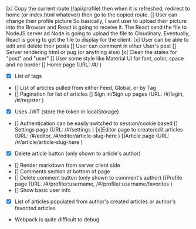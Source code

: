 [x] Copy the current route (/api/profile) then when it is refreshed,
redirect to home (or index.html whatever) then go to the copied route.
[] User can change their profile picture
So  basically, I want user to upload their picture into the Browser and React is going to receive it. The React send the file to NodeJS server ad Node is going to upload the file to Cloudinary. Eventually, React is going to get the file to display for the client.
[x] User can be able to edit and delete their posts
[] User can comment in other User's post
[] Server rendering html or pug (or anything else)
[x] Clean the states for "post" and "user"
[] User some style like Material UI for font, color, space and no border
[] Home page (URL: /#/ )
- [x] List of tags
- [] List of articles pulled from either Feed, Global, or by Tag
- [] Pagination for list of articles
[] Sign in/Sign up pages (URL: /#/login, /#/register )
- [x] Uses JWT (store the token in localStorage)
- [] Authentication can be easily switched to session/cookie based
[] Settings page (URL: /#/settings )
[x]Editor page to create/edit articles (URL: /#/editor, /#/editor/article-slug-here )
[]Article page (URL: /#/article/article-slug-here )
- [x] Delete article button (only shown to article's author)
- [] Render markdown from server client side
- [] Comments section at bottom of page
- [] Delete comment button (only shown to comment's author)
[]Profile page (URL: /#/profile/:username, /#/profile/:username/favorites )
- [] Show basic user info
- [x] List of articles populated from author's created articles or author's favorited articles


- Webpack is quite difficult to debug
